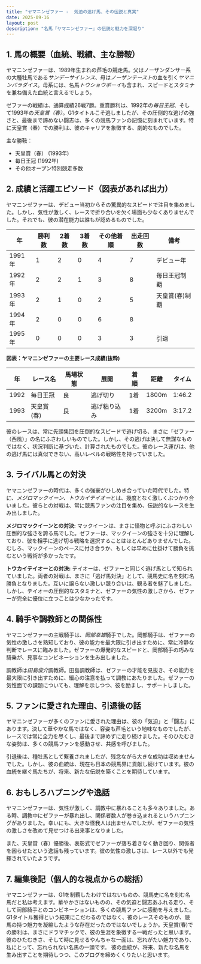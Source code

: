 ```yaml
---
title: "ヤマニンゼファー -  気迫の逃げ馬、その伝説と真実"
date: 2025-09-16
layout: post
description: "名馬『ヤマニンゼファー』の伝説と魅力を深堀り"
---
```


## 1. 馬の概要（血統、戦績、主な勝鞍）

ヤマニンゼファーは、1989年生まれの芦毛の競走馬。父はノーザンダンサー系の大種牡馬である*サンデーサイレンス*、母は*ノーザンテースト*の血を引く*ヤマニンパラダイス*。母系には、名馬*トウショウボーイ*も含まれ、スピードとスタミナを兼ね備えた血統と言えるでしょう。

ゼファーの戦績は、通算成績26戦7勝。重賞勝利は、1992年の*毎日王冠*、そして1993年の*天皇賞（春）*。G1タイトルこそ逃しましたが、その圧倒的な逃げの強さと、最後まで諦めない闘志は、多くの競馬ファンの記憶に刻まれています。特に天皇賞（春）での勝利は、彼のキャリアを象徴する、劇的なものでした。

主な勝鞍：

* 天皇賞（春） (1993年)
* 毎日王冠 (1992年)
* その他オープン特別競走多数


## 2. 成績と活躍エピソード（図表があれば出力）

ヤマニンゼファーは、デビュー当初からその驚異的なスピードで注目を集めました。しかし、気性が激しく、レースで折り合いを欠く場面も少なくありませんでした。それでも、彼の潜在能力は誰もが認めるものでした。

| 年 | 勝利数 | 2着数 | 3着数 | その他着順 | 出走回数 | 備考 |
|---|---|---|---|---|---|---|
| 1991年 | 1 | 2 | 0 | 4 | 7 | デビュー年 |
| 1992年 | 2 | 2 | 1 | 3 | 8 | 毎日王冠制覇 |
| 1993年 | 2 | 1 | 0 | 2 | 5 | 天皇賞(春)制覇 |
| 1994年 | 2 | 0 | 0 | 6 | 8 |  |
| 1995年 | 0 | 0 | 0 | 3 | 3 | 引退 |

**図表：ヤマニンゼファーの主要レース成績(抜粋)**

| 年 | レース名 | 馬場状態 | 展開 | 着順 | 距離 | タイム |
|---|---|---|---|---|---|---|
| 1992 | 毎日王冠 | 良 | 逃げ切り | 1着 | 1800m | 1:46.2 |
| 1993 | 天皇賞(春) | 良 | 逃げ粘り込み | 1着 | 3200m | 3:17.2 |


彼のレースは、常に先頭集団を圧倒的なスピードで逃げ切る、まさに「ゼファー（西風）」の名にふさわしいものでした。しかし、その逃げは決して無謀なものではなく、状況判断に基づいた、計算されたものでした。彼のレース運びは、他の逃げ馬には真似できない、高いレベルの戦略性を持っていました。


## 3. ライバル馬との対決

ヤマニンゼファーの時代は、多くの強豪がひしめき合っていた時代でした。特に、*メジロマックイーン*、*トウカイテイオー*とは、幾度となく激しくぶつかり合いました。彼らとの対戦は、常に競馬ファンの注目を集め、伝説的なレースを生み出しました。

**メジロマックイーンとの対決:**  マックイーンは、まさに怪物と呼ぶにふさわしい圧倒的な強さを誇る馬でした。ゼファーは、マックイーンの強さを十分に理解しており、彼を相手に逃げ切る戦略を選択することはほとんどありませんでした。むしろ、マックイーンのペースに付き合うか、もしくは早めに仕掛けて勝負を挑むという戦術が多かったです。

**トウカイテイオーとの対決:**  テイオーは、ゼファーと同じく逃げ馬として知られていました。両者の対戦は、まさに「逃げ馬対決」として、競馬史に名を刻む名勝負となりました。互いに譲らない激しい競り合いは、観る者を魅了しました。しかし、テイオーの圧倒的なスタミナと、ゼファーの気性の激しさから、ゼファーが完全に優位に立つことは少なかったです。


## 4. 騎手や調教師との関係性

ヤマニンゼファーの主戦騎手は、*岡部幸雄*騎手でした。岡部騎手は、ゼファーの気性の激しさを熟知しており、彼の能力を最大限に引き出すために、常に冷静な判断でレースに臨みました。ゼファーの爆発的なスピードと、岡部騎手の巧みな騎乗が、見事なコンビネーションを生み出しました。

調教師は*田島俊介*調教師。田島調教師は、ゼファーの才能を見抜き、その能力を最大限に引き出すために、細心の注意を払って調教にあたりました。ゼファーの気性面での課題についても、理解を示しつつ、彼を励まし、サポートしました。


## 5. ファンに愛された理由、引退後の話

ヤマニンゼファーが多くのファンに愛された理由は、彼の「気迫」と「闘志」にあります。決して華やかな馬ではなく、容姿も芦毛という地味なものでしたが、レースでは常に全力を尽くし、最後まで諦めずに走り続けました。そのひたむきな姿勢は、多くの競馬ファンを感動させ、共感を呼びました。

引退後は、種牡馬として繋養されましたが、残念ながら大きな成功は収めませんでした。しかし、彼の血統は、現在も日本の競馬界に貢献し続けています。彼の血統を継ぐ馬たちが、将来、新たな伝説を築くことを期待しています。


## 6. おもしろハプニングや逸話

ヤマニンゼファーは、気性が激しく、調教中に暴れることも多々ありました。ある時、調教中にゼファーが暴れ出し、関係者数人が巻き込まれるというハプニングがありました。幸いにも、大きな怪我人は出ませんでしたが、ゼファーの気性の激しさを改めて見せつける出来事となりました。

また、天皇賞（春）優勝後、表彰式でゼファーが落ち着きなく動き回り、関係者を困らせたという逸話も残っています。彼の気性の激しさは、レース以外でも発揮されていたようです。


## 7. 編集後記（個人的な視点からの総括）

ヤマニンゼファーは、G1を制覇したわけではないものの、競馬史に名を刻む名馬だと私は考えます。華やかさはないものの、その気迫と闘志あふれる走り、そして岡部騎手とのコンビネーションは、多くの競馬ファンに感動を与えました。  G1タイトル獲得という結果にこだわるのではなく、彼のレースそのものが、競馬の持つ魅力を凝縮したような存在だったのではないでしょうか。天皇賞(春)での勝利は、まさにドラマチックで、彼の生涯を象徴する一戦だったと思います。彼のひたむきさ、そして時に見せるやんちゃな一面は、忘れがたい魅力であり、私にとって、忘れられない名馬の一頭です。  彼の血統が、将来、新たな名馬を生み出すことを期待しつつ、このブログを締めくくりたいと思います。
